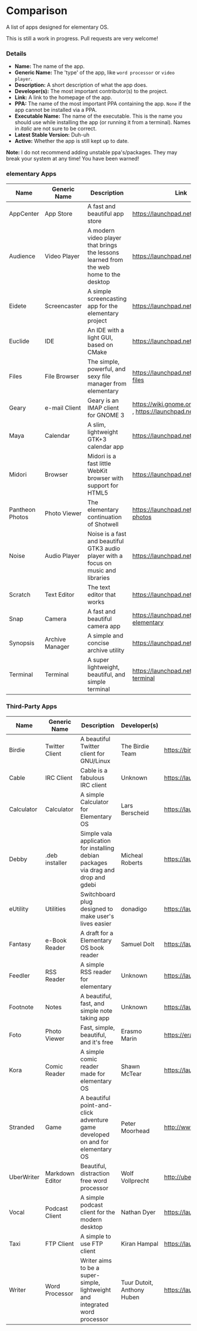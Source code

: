 Comparison
==============

A list of apps designed for elementary OS.

This is still a work in progress. Pull requests are very welcome!



### Details

* __Name:__ The name of the app.
* __Generic Name:__ The 'type' of the app, like `word processor` or `video player`.
* __Description:__ A short description of what the app does.
* __Developer(s):__ The most important contributor(s) to the project.
* __Link:__ A link to the homepage of the app.
* __PPA:__ The name of the most important PPA containing the app. `None` if the app cannot be installed via a PPA.
* __Executable Name:__ The name of the executable. This is the name you should use while installing the app (or running it from a terminal). Names in *italic* are not sure to be correct.
* __Latest Stable Version:__ Duh-uh
* __Active:__ Whether the app is still kept up to date.


__Note:__ I do not recommend adding unstable ppa's/packages. They may break your system at any time! You have been warned!



### elementary Apps

Name | Generic Name | Description | Link | PPA | Executable Name | Latest Stable Version
-----|--------------|-------------|------|-----|-----------------|----------------------
AppCenter | App Store | A fast and beautiful app store | https://launchpad.net/appcenter | None | *appcenter* | In Developement
Audience | Video Player | A modern video player that brings the lessons learned from the web home to the desktop | https://launchpad.net/audience | elementary-os/daily (unstable!) | audience | 0.1 / In Developement
Eidete | Screencaster | A simple screencasting app for the elementary project | https://launchpad.net/eidete | elementary-os/daily (unstable!) | eidete | In Developement
Euclide | IDE | An IDE with a light GUI, based on CMake | https://launchpad.net/euclide | elementary-os/daily (unstable!) | euclide | In Developement
Files | File Browser | The simple, powerful, and sexy file manager from elementary | https://launchpad.net/pantheon-files | elementary-os/stable | pantheon-files | 0.1.6
Geary | e-mail Client | Geary is an IMAP client for GNOME 3 | https://wiki.gnome.org/Apps/Geary , https://launchpad.net/geary | elementary-os/stable | geary | 0.8.2
Maya | Calendar | A slim, lightweight GTK+3 calendar app | https://launchpad.net/maya | elementary-os/stable | maya-calendar | 0.3
Midori | Browser | Midori is a fast little WebKit browser with support for HTML5 | https://launchpad.net/midori | elementary-os/stable | midori | 0.5.9
Pantheon Photos | Photo Viewer | The elementary continuation of Shotwell | https://launchpad.net/pantheon-photos | elementary-os/daily (unstable!) | *pantheon-photos* | In Developement
Noise | Audio Player | Noise is a fast and beautiful GTK3 audio player with a focus on music and libraries | https://launchpad.net/noise | elementary-os/stable | noise | 0.3.0
Scratch | Text Editor | The text editor that works | https://launchpad.net/scratch | elementary-os/stable | scratch-text-editor | 2.0.2
Snap | Camera | A fast and beautiful camera app | https://launchpad.net/snap-elementary | elementary-os/daily (unstable!) | snap-photobooth | In Developement
Synopsis | Archive Manager | A simple and concise archive utility | https://launchpad.net/synopsis | None | Synopsis | In Developement | Yes
Terminal | Terminal | A super lightweight, beautiful, and simple terminal | https://launchpad.net/pantheon-terminal | elementary-os/stable | pantheon-terminal | 0.3.0.1



### Third-Party Apps

Name | Generic Name | Description | Developer(s) | Link | PPA | Executable Name | Latest Stable Version | Active
-----|--------------|-------------|--------------|------|-----|-----------------|-----------------------|-------
Birdie | Twitter Client | A beautiful Twitter client for GNU/Linux | The Birdie Team | https://birdieapp.github.io | birdie-team/stable | *birdie* | 1.1 | Yes
Cable | IRC Client | Cable is a fabulous IRC client | Unknown | https://launchpad.net/cable | gotwig/weekly (unstable!) | *cable* | In Developement | Unknown
Calculator | Calculator | A simple Calculator for Elementary OS | Lars Berscheid | https://launchpad.net/elementarycalculator | siasola/ppa (unstable?) | *elementary-calculator* | 0.1-r18 (unstable?) | Unknown
Debby | .deb installer | Simple vala application for installing debian packages via drag and drop and gdebi | Micheal Roberts | https://launchpad.net/debby | None | *debby* | In Developement | Yes
eUtility | Utilities | Switchboard plug designed to make user's lives easier | donadigo | https://launchpad.net/eutility | donadigo/eutility (unstable!) | *elementary-utility* | In Developement | Yes
Fantasy | e-Book Reader | A draft for a Elementary OS book reader | Samuel Dolt | https://launchpad.net/fantasy | samuel-dolt/ppa (unstable!) | *fantasy* | In Developement | Yes
Feedler | RSS Reader | A simple RSS reader for elementary | Unknown | https://launchpad.net/feedler | feedler-hackers/daily (unstable!) | *feedler* | In Developement | Unknown
Footnote | Notes | A beautiful, fast, and simple note taking app | Unknown | https://launchpad.net/footnote | elementary-os/daily (unstable!) | *footnote* | In Developement | Unknown
Foto | Photo Viewer | Fast, simple, beautiful, and it's free | Erasmo Marin | https://erasmo-marin.github.io/foto | erasmo-marin/foto-1.0 (unstable?) | *foto* | 1.0 | Unknown
Kora | Comic Reader | A simple comic reader made for elementary OS | Shawn McTear | https://launchpad.net/manix | None | *manix* | In Developement | Yes
Stranded | Game | A beautiful point-and-click adventure game developed on and for elementary OS | Peter Moorhead | http://www.petermoorhead.com/stranded | None | Unknown | Unknown | Unknown
UberWriter | Markdown Editor | Beautiful, distraction free word processor | Wolf Vollprecht | http://uberwriter.wolfvollprecht.de | w-vollprecht/ppa | *uberwriter* | 12.11 | Unknown
Vocal | Podcast Client | A simple podcast client for the modern desktop | Nathan Dyer | https://launchpad.net/vocal | nathandyer/vocal-daily (unstable!) | *vocal* | In Developement | Yes
Taxi | FTP Client | A simple to use FTP client | Kiran Hampal | https://launchpad.net/taxi | None | *taxi* | In Developement | Yes
Writer | Word Processor | Writer aims to be a super-simple, lightweight and integrated word processor | Tuur Dutoit, Anthony Huben | https://launchpad.net/writer | None | *writer* | In Developement | Yes

